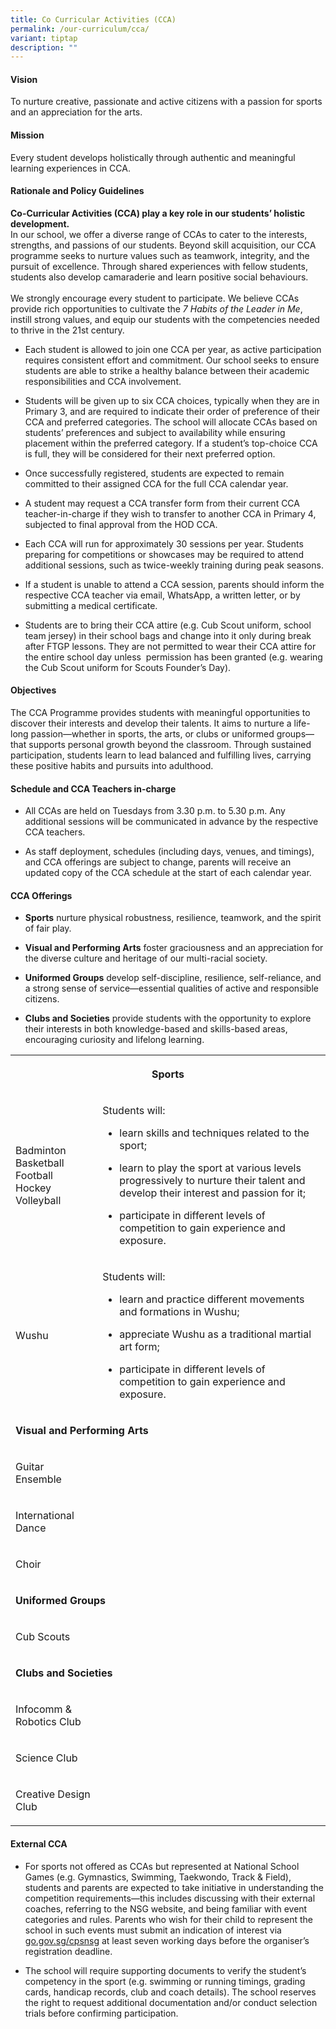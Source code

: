 ```yaml
---
title: Co Curricular Activities (CCA)
permalink: /our-curriculum/cca/
variant: tiptap
description: ""
---
```

<h4>Vision</h4>
<p>To nurture creative, passionate and active citizens with a passion for
sports and an appreciation for the arts.</p>
<h4>Mission</h4>
<p>Every student develops holistically through authentic and meaningful learning
experiences in CCA.</p>
<h4>Rationale and Policy Guidelines</h4>
<p><strong>Co-Curricular Activities (CCA) play a key role in our students’ holistic development.</strong>
<br>In our school, we offer a diverse range of CCAs to cater to the interests,
strengths, and passions of our students. Beyond skill acquisition, our
CCA programme seeks to nurture values such as teamwork, integrity, and
the pursuit of excellence. Through shared experiences with fellow students,
students also develop camaraderie and learn positive social behaviours.
<br>
<br>We strongly encourage every student to participate. We believe CCAs provide
rich opportunities to cultivate the <em>7 Habits of the Leader in Me</em>,
instill strong values, and equip our students with the competencies needed
to thrive in the 21st century.</p>
<ul data-tight="true" class="tight">
<li>
<p>Each student is allowed to join one CCA per year, as active participation
requires consistent effort and commitment. Our school seeks to ensure students
are able to strike a healthy balance between their academic responsibilities
and CCA involvement.</p>
</li>
<li>
<p>Students will be given up to six CCA choices, typically when they are
in Primary 3, and are required to indicate their order of preference of
their CCA and preferred categories. The school will allocate CCAs based
on students’ preferences and subject to availability while ensuring placement
within the preferred category. If a student’s top-choice CCA is full, they
will be considered for their next preferred option.</p>
</li>
<li>
<p>Once successfully registered, students are expected to remain committed
to their assigned CCA for the full CCA calendar year.</p>
</li>
<li>
<p>A student may request a CCA transfer form from their current CCA teacher-in-charge
if they wish to transfer to another CCA in Primary 4, subjected to final
approval from the HOD CCA.</p>
</li>
<li>
<p>Each CCA will run for approximately 30 sessions per year. Students preparing
for competitions or showcases may be required to attend additional sessions,
such as twice-weekly training during peak seasons.</p>
</li>
<li>
<p>If a student is unable to attend a CCA session, parents should inform
the respective CCA teacher via email, WhatsApp, a written letter, or by
submitting a medical certificate.</p>
</li>
<li>
<p>Students are to bring their CCA attire (e.g. Cub Scout uniform, school
team jersey) in their school bags and change into it only during break
after FTGP lessons. They are not permitted to wear their CCA attire for
the entire school day unless &nbsp;permission has been granted (e.g. wearing
the Cub Scout uniform for Scouts Founder’s Day).</p>
</li>
</ul>
<h4>Objectives</h4>
<p>The CCA Programme provides students with meaningful opportunities to discover
their interests and develop their talents. It aims to nurture a life-long
passion—whether in sports, the arts, or clubs or uniformed groups—that
supports personal growth beyond the classroom. Through sustained participation,
students learn to lead balanced and fulfilling lives, carrying these positive
habits and pursuits into adulthood.</p>
<h4>Schedule and CCA Teachers in-charge</h4>
<ul data-tight="true" class="tight">
<li>
<p>All CCAs are held on Tuesdays from 3.30 p.m. to 5.30 p.m. Any additional
sessions will be communicated in advance by the respective CCA teachers.</p>
</li>
<li>
<p>As staff deployment, schedules (including days, venues, and timings),
and CCA offerings are subject to change, parents will receive an updated
copy of the CCA schedule at the start of each calendar year.</p>
</li>
</ul>
<h4>CCA Offerings</h4>
<ul data-tight="true" class="tight">
<li>
<p><strong>Sports</strong> nurture physical robustness, resilience, teamwork,
and the spirit of fair play.</p>
</li>
<li>
<p><strong>Visual and Performing Arts</strong> foster graciousness and an
appreciation for the diverse culture and heritage of our multi-racial society.</p>
</li>
<li>
<p><strong>Uniformed Groups</strong> develop self-discipline, resilience,
self-reliance, and a strong sense of service—essential qualities of active
and responsible citizens.</p>
</li>
<li>
<p><strong>Clubs and Societies</strong> provide students with the opportunity
to explore their interests in both knowledge-based and skills-based areas,
encouraging curiosity and lifelong learning.</p>
</li>
</ul>
<table style="minWidth: 50px">
<colgroup>
<col>
<col>
</colgroup>
<tbody>
<tr>
<th rowspan="1" colspan="2">
<p><strong>Sports</strong>
</p>
</th>
</tr>
<tr>
<td rowspan="1" colspan="1">
<p>Badminton
<br>Basketball
<br>Football
<br>Hockey
<br>Volleyball</p>
</td>
<td rowspan="1" colspan="1">
<p>Students will:</p>
<ul data-tight="true" class="tight">
<li>
<p>learn skills and techniques related to the sport;</p>
</li>
<li>
<p>learn to play the sport at various levels progressively to nurture their
talent and develop their interest and passion for it;</p>
</li>
<li>
<p>participate in different levels of competition to gain experience and
exposure.</p>
</li>
</ul>
</td>
</tr>
<tr>
<td rowspan="1" colspan="1">
<p>Wushu</p>
</td>
<td rowspan="1" colspan="1">
<p>Students will:</p>
<ul data-tight="true" class="tight">
<li>
<p>learn and practice different movements and formations in Wushu;</p>
</li>
<li>
<p>appreciate Wushu as a traditional martial art form;</p>
</li>
<li>
<p>participate in different levels of competition to gain experience and
exposure.</p>
</li>
</ul>
</td>
</tr>
<tr>
<td rowspan="1" colspan="2">
<p><strong>Visual and Performing Arts</strong>
</p>
</td>
</tr>
<tr>
<td rowspan="1" colspan="1">
<p>Guitar Ensemble</p>
</td>
<td rowspan="1" colspan="1">
<p></p>
</td>
</tr>
<tr>
<td rowspan="1" colspan="1">
<p>International Dance</p>
</td>
<td rowspan="1" colspan="1">
<p></p>
</td>
</tr>
<tr>
<td rowspan="1" colspan="1">
<p>Choir</p>
</td>
<td rowspan="1" colspan="1">
<p></p>
</td>
</tr>
<tr>
<td rowspan="1" colspan="2">
<p><strong>Uniformed Groups</strong>
</p>
</td>
</tr>
<tr>
<td rowspan="1" colspan="1">
<p>Cub Scouts</p>
</td>
<td rowspan="1" colspan="1">
<p></p>
</td>
</tr>
<tr>
<td rowspan="1" colspan="2">
<p><strong>Clubs and Societies</strong>
</p>
</td>
</tr>
<tr>
<td rowspan="1" colspan="1">
<p>Infocomm &amp; Robotics Club</p>
</td>
<td rowspan="1" colspan="1">
<p></p>
</td>
</tr>
<tr>
<td rowspan="1" colspan="1">
<p>Science Club</p>
</td>
<td rowspan="1" colspan="1">
<p></p>
</td>
</tr>
<tr>
<td rowspan="1" colspan="1">
<p>Creative Design Club</p>
</td>
<td rowspan="1" colspan="1">
<p></p>
</td>
</tr>
</tbody>
</table>
<h4>External CCA</h4>
<ul data-tight="true" class="tight">
<li>
<p>For sports not offered as CCAs but represented at National School Games
(e.g. Gymnastics, Swimming, Taekwondo, Track &amp; Field), students and
parents are expected to take initiative in understanding the competition
requirements—this includes discussing with their external coaches, referring
to the NSG website, and being familiar with event categories and rules.
Parents who wish for their child to represent the school in such events
must submit an indication of interest via <a href="go.gov.sg/cpsnsg" rel="noopener nofollow" target="_blank">go.gov.sg/cpsnsg</a> at least seven working days
before the organiser’s registration deadline.</p>
</li>
<li>
<p>The school will require supporting documents to verify the student’s competency
in the sport (e.g. swimming or running timings, grading cards, handicap
records, club and coach details). The school reserves the right to request
additional documentation and/or conduct selection trials before confirming
participation.</p>
</li>
</ul>
<p></p>